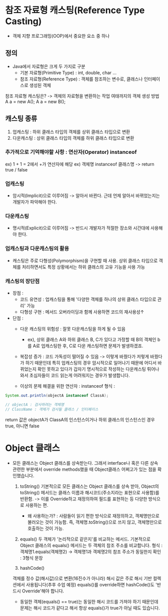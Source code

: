 # 참조 자료형 캐스팅(Reference Type Casting)
- 객체 지향 프로그래밍(OOP)에서 중요한 요소 중 하나

## 정의
- Java에서 자료형은 크게 두 가지로 구분
    - 기본 자료형(Primitive Type) : int, double, char ...
    - 참조 자료형(Reference Type) : 객체를 참조하는 변수로,
      클래스나 인터페이스로 생성된 객체

참조 자료형 캐스팅은? -> 객체의 자료형을 변환하는 작업
여태까지의 객체 생성 방법
A a = new A();
A a = new B();
## 캐스팅 종류
1. 업캐스팅 : 하위 클래스 타입의 객체를 상위 클래스
   타입으로 변환
2. 다운캐스팅 : 상위 클래스 타입의 객체를 하위 클래스
   타입으로 변환

### 추가적으로 기억해야할 사항 : 연산자(Operator) instanceof
ex) 1 + 1 = 2에서 +가 연산자에 해당
ex) 객체명 instanceof 클래스명     -> return true / false

### 업캐스팅
- 암시적(Implicit)으로 이루어짐 -> 알아서 바뀐다.
  근데 언제 알아서 바뀌었는지는 개발자가 파악해야 한다.

### 다운캐스팅
- 명시적(Explicit)으로 이루어짐 -> 반드시 개발자가 적절한 장소와
  시간대에 사용해야 한다.

### 업캐스팅과 다운캐스팅의 활용
- 캐스팅은 주로 다형성(Polymorphism)을 구현할 때 사용.
  상위 클래스 타입으로 객체를 처리하면서도 특정 상황에서는
  하위 클래스의 고유 기능을 사용 가능

### 캐스팅의 장단점
- 장점 :
    - 코드 유연성 : 업캐스팅을 통해 '다양한 객체를 하나의 상위
      클래스 타입으로 관리' 가능
    - 다형성 구현 : 메서드 오버라이딩과 함께 사용하면 코드의 재사용성↑
- 단점 :
    - 다운 캐스팅의 위험성 : 잘못 다운캐스팅을 하게 될 수 있음
        - ex), 상위 클래스 A와 하위 클래스 B, C가 있다고 가정할 때
          B의 객체인 b를 A로 업캐스팅한 후, C로 다운 캐스팅하면 문제가 발생하겠죠.
    - 복잡성 증가 : 코드 가독성이 떨어질 수 있음 -> 이렇게 바꿨다가 저렇게
      바꿨다가 하기 때문인데 특히 업캐스팅의 경우 암시적으로 일어나기 때문에
      어디서 바뀌었는지 확인 못하고 있다가 갑자기 명시적으로 작성하는 다운캐스팅
      튀어나와서 초심자들이 코드 읽는게 어려워지는 경우가 발생합니다.

    - 이상의 문제 해결을 위한 연산자 : instanceof
      형식 :
```java
System.out.println(objectA instanceof ClassA);

// objectA : 검사하려는 객체명
// ClassName : 객체가 검사될 클래스 / 인터페이스
```
return 값은 objectA가 ClassA의 인스턴스이거나 하위 클래스의 인스턴스인 경우
true, 아니면 false

# Object 클래스

- 모든 클래스는 Object 클래스를 상속받는다.
  그래서 interface나 혹은 다른 상속 관련한 부분에서 override methods했을 때
  Object클래스 어쩌고가 있는 점을 확인했습니다.

    1. toString()
       기본적으로 모든 클래스는 Object 클래스를 상속 받아, Object의
       toString() 메서드는 클래스 이름과 해시코드(주소지라는 표현으로 사용함)를 반환함.
       -> 이를 Override하고 재정의하여 필드를 표현하는 등 다양한 방식으로
       사용하는 편.
        - 왜 사용하는가? : 사람들이 읽기 편한 방식으로 재정의하고, 객체명만으로
          불러오는 것이 가능함. 즉, 객체명.toString()으로 쓰지 않고,
          객체명만으로 호출하는 것이 가능.
    2. equals()
       두 객체가 '논리적으로 같은지'를 비교하는 메서드.
       기본적으로 Object 클래스의 equals() 메서드는 두 객체의 참조 주소를 비교합니다.
       형식 :
       객체명1.equals(객체명2)
       -> 객체명1과 객체명2의 참조 주소가 동일한지 확인 : 3형식 문장

    3. hashCode()

  객체를 정수 값(해시값)으로 변환(16진수가 아니라)
  해시 값은 주로 해시 기반 컬렉션에서 사용됩니다(추후 수업 예정)
  equals()를 override하면 hashCode()도 '반드시 Override'해야 합니다.
  - 동일한 객체(equals() == true)는 동일한 해시 코드를 가져야 하기 때문인데
  문제는 해시 코드가 같다고 해서 항상 equals()가 true가 아닐 때도 있습니다.

    